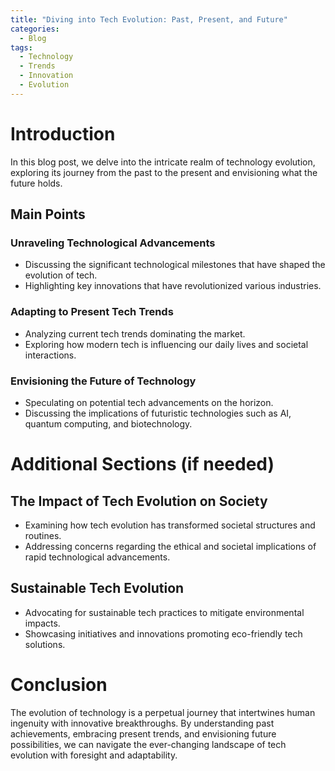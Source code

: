 ```yaml
---
title: "Diving into Tech Evolution: Past, Present, and Future"
categories:
  - Blog
tags:
  - Technology
  - Trends
  - Innovation
  - Evolution
---
```


# Introduction
In this blog post, we delve into the intricate realm of technology evolution, exploring its journey from the past to the present and envisioning what the future holds.

## Main Points
### Unraveling Technological Advancements
- Discussing the significant technological milestones that have shaped the evolution of tech.
- Highlighting key innovations that have revolutionized various industries.

### Adapting to Present Tech Trends
- Analyzing current tech trends dominating the market.
- Exploring how modern tech is influencing our daily lives and societal interactions.

### Envisioning the Future of Technology
- Speculating on potential tech advancements on the horizon.
- Discussing the implications of futuristic technologies such as AI, quantum computing, and biotechnology.

# Additional Sections (if needed)
## The Impact of Tech Evolution on Society
- Examining how tech evolution has transformed societal structures and routines.
- Addressing concerns regarding the ethical and societal implications of rapid technological advancements.

## Sustainable Tech Evolution
- Advocating for sustainable tech practices to mitigate environmental impacts.
- Showcasing initiatives and innovations promoting eco-friendly tech solutions.

# Conclusion
The evolution of technology is a perpetual journey that intertwines human ingenuity with innovative breakthroughs. By understanding past achievements, embracing present trends, and envisioning future possibilities, we can navigate the ever-changing landscape of tech evolution with foresight and adaptability.